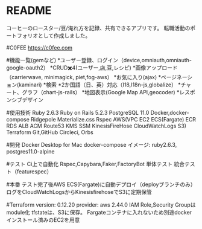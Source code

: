 # README

コーヒーのロースター/豆/淹れ方を記録、共有できるアプリです。
転職活動のポートフォリオとして作成しました。

#C0FEE
https://c0fee.com

#機能一覧(gemなど)
*ユーザー登録、ログイン（device,omniauth,omniauth-google-oauth2）
*CRUD✖️4(ユーザー,店,豆,レシピ)
*画像アップロード（carrierwave, minimagick, piet,fog-aws）
*お気に入り(ajax)
*ページネーション(kaminari)
*検索
*2か国語（日、英）対応（I18,I18n-js,globalize）
*チャート、グラフ（chart-js-rails）
*地図表示(Google Map API,geocoder)
*レスポンシブデザイン

#使用技術
Ruby 2.6.3
Ruby on Rails 5.2.3
PostgreSQL 11.0
Docker,docker-compose
Ridgepole
Materialize.css
Rspec
AWS(VPC EC2 ECS(Fargate) ECR RDS ALB ACM Route53 KMS SSM KinesisFireHose CloudWatchLogs S3)
Terraform
Git,GitHub
Circleci, Orbs

#開発
Docker Desktop for Mac
docker-compose
イメージ: ruby2.6.3, postgres11.0-alpine

#テスト
Ci上で自動化
Rspec,Capybara,Faker,FactoryBot
単体テスト
統合テスト（featurespec）

#本番
テスト完了後AWS ECS(Fargate)に自動デプロイ（deployブランチのみ）
ログをCloudWatchLogsからKinesisfirehoseでS3に定期保管

#Terraform
version: 0.12.20
provider: aws 2.44.0
IAM Role,Security Groupはmodule化
tfstateは、S3に保存。
Fargateコンテナに入れないため別途dockerインストール済みのEC2を用意
